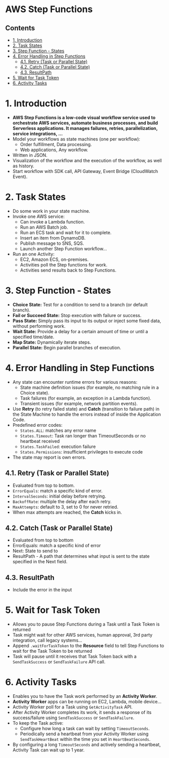 # AWS Step Functions <!-- omit in toc -->

## Contents <!-- omit in toc -->

- [1. Introduction](#1-introduction)
- [2. Task States](#2-task-states)
- [3. Step Function - States](#3-step-function---states)
- [4. Error Handling in Step Functions](#4-error-handling-in-step-functions)
  - [4.1. Retry (Task or Parallel State)](#41-retry-task-or-parallel-state)
  - [4.2. Catch (Task or Parallel State)](#42-catch-task-or-parallel-state)
  - [4.3. ResultPath](#43-resultpath)
- [5. Wait for Task Token](#5-wait-for-task-token)
- [6. Activity Tasks](#6-activity-tasks)

# 1. Introduction

- **AWS Step Functions is a low-code visual workflow service used to orchestrate AWS services, automate business processes, and build Serverless applications. It manages failures, retries, parallelization, service integrations, ...**
- Model your workflows as state machines (one per workflow):
  - Order fulfillment, Data processing.
  - Web applications, Any workflow.
- Written in JSON.
- Visualization of the workflow and the execution of the workflow, as well as history.
- Start workflow with SDK call, API Gateway, Event Bridge (CloudWatch Event).

# 2. Task States

- Do some work in your state machine.
- Invoke one AWS service:
  - Can invoke a Lambda function.
  - Run an AWS Batch job.
  - Run an ECS task and wait for it to complete.
  - Insert an item from DynamoDB.
  - Publish message to SNS, SQS.
  - Launch another Step Function workflow...
- Run an one Activity:
  - EC2, Amazon ECS, on-premises.
  - Activities poll the Step functions for work.
  - Activities send results back to Step Functions.

# 3. Step Function - States

- **Choice State:** Test for a condition to send to a branch (or default branch).
- **Fail or Succeed State:** Stop execution with failure or success.
- **Pass State:** Simply pass its input to its output or inject some fixed data, without performing work.
- **Wait State:** Provide a delay for a certain amount of time or until a specified time/date.
- **Map State:** Dynamically iterate steps.
- **Parallel State:** Begin parallel branches of execution.

# 4. Error Handling in Step Functions

- Any state can encounter runtime errors for various reasons:
  - State machine definition issues (for example, no matching rule in a Choice state).
  - Task failures (for example, an exception in a Lambda function).
  - Transient issues (for example, network partition events).
- Use **Retry** (to retry failed state) and **Catch** (transition to failure path) in the State Machine to handle the errors instead of inside the Application Code.
- Predefined error codes:
  - `States.ALL`: matches any error name
  - `States.Timeout`: Task ran longer than TimeoutSeconds or no heartbeat received
  - `States.TaskFailed`: execution failure
  - `States.Permissions`: insufficient privileges to execute code
- The state may report is own errors.

## 4.1. Retry (Task or Parallel State)

- Evaluated from top to bottom.
- `ErrorEquals`: match a specific kind of error.
- `IntervalSeconds`: initial delay before retrying.
- `BackoffRate`: multiple the delay after each retry.
- `MaxAttempts`: default to 3, set to 0 for never retried.
- When max attempts are reached, the **Catch** kicks in.

## 4.2. Catch (Task or Parallel State)

- Evaluated from top to bottom
- ErrorEquals: match a specific kind of error
- Next: State to send to
- ResultPath - A path that determines what input is sent to the state specified in the Next field.

## 4.3. ResultPath

- Include the error in the input

# 5. Wait for Task Token

- Allows you to pause Step Functions during a Task until a Task Token is returned
- Task might wait for other AWS services, human approval, 3rd party integration, call legacy systems...
- Append `.waitForTaskToken` to the **Resource** field to tell Step Functions to wait for the Task Token to be returned
- Task will pause until it receives that Task Token back with a `SendTaskSuccess` or `SendTaskFailure` API call.

# 6. Activity Tasks

- Enables you to have the Task work performed by an **Activity Worker**.
- **Activity Worker** apps can be running on EC2, Lambda, mobile device...
- Activity Worker poll for a Task using `GetActivityTask` API.
- After Activity Worker completes its work, it sends a response of its success/failure using `SendTaskSuccess` or `SendTaskFailure`.
- To keep the Task active:
  - Configure how long a task can wait by setting `TimeoutSeconds`.
  - Periodically send a heartbeat from your Activity Worker using `SendTaskHeartBeat` within the time you set in `HeartBeatSeconds`.
- By configuring a long `TimeoutSeconds` and actively sending a heartbeat, Activity Task can wait up to 1 year.
